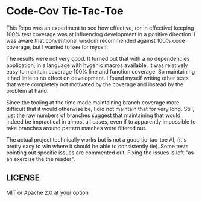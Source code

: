 # Code-Cov Tic-Tac-Toe

This Repo was an experiment to see how effective, (or in effective) keeping 100% test coverage was at influencing development in a positive direction. I was aware that conventional wisdom recommended against 100% code coverage, but I wanted to see for myself.

The results were not very good. It turned out that with a no dependencies application, in a language with hygenic macros available, it was relatively easy to maintain coverage 100% line and function coverage. So maintaining it had little to no effect on development. I found myself writing other tests that were completely not motivated by the coverage and instead by the problem at hand.

Since the tooling at the time made maintaining branch coverage more difficult that it would otherwise be, I did not maintain that for very long. Still, just the raw numbers of branches suggest that maintaining that would indeed be impractical in almost all cases, even if to apparently impossible to take branches around pattern matches were filtered out.

The actual project technically works but is not a good tic-tac-toe AI, (it's pretty easy to win where it should be able to consistently tie). Some tests pointing out specific issues are commented out. Fixing the issues is left "as an exercise the the reader".

## LICENSE

MIT or Apache 2.0 at your option

